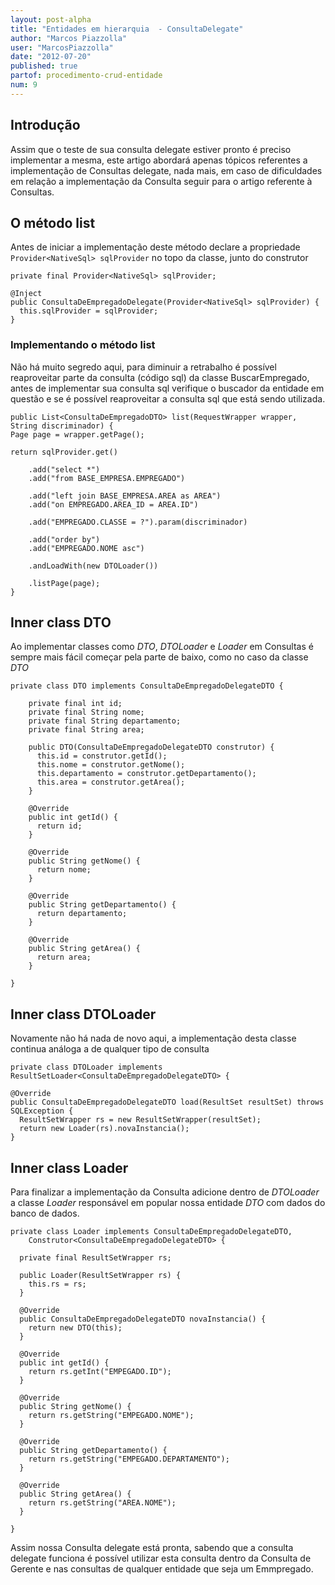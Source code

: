 ```yaml
---
layout: post-alpha
title: "Entidades em hierarquia  - ConsultaDelegate"
author: "Marcos Piazzolla"
user: "MarcosPiazzolla"
date: "2012-07-20"
published: true
partof: procedimento-crud-entidade
num: 9
---
```


## Introdução

Assim que o teste de sua consulta delegate estiver pronto é preciso implementar a mesma, este artigo
abordará apenas tópicos referentes a implementação de Consultas delegate, nada mais, em caso de
dificuldades em relação a implementação da Consulta seguir para o artigo referente à Consultas. 

## O método list

Antes de iniciar a implementação deste método declare a propriedade `Provider<NativeSql> sqlProvider`
no topo da classe, junto do construtor

	private final Provider<NativeSql> sqlProvider;
	
	@Inject
	public ConsultaDeEmpregadoDelegate(Provider<NativeSql> sqlProvider) {
	  this.sqlProvider = sqlProvider;
	}

### Implementando o método list

Não há muito segredo aqui, para diminuir a retrabalho é possível reaproveitar parte da consulta
(código sql) da classe BuscarEmpregado, antes de implementar sua consulta sql verifique o buscador
da entidade em questão e se é possível reaproveitar a consulta sql que está sendo utilizada.

	public List<ConsultaDeEmpregadoDTO> list(RequestWrapper wrapper, String discriminador) {
	Page page = wrapper.getPage();
	
    return sqlProvider.get()

        .add("select *")
        .add("from BASE_EMPRESA.EMPREGADO")

        .add("left join BASE_EMPRESA.AREA as AREA")
        .add("on EMPREGADO.AREA_ID = AREA.ID")

        .add("EMPREGADO.CLASSE = ?").param(discriminador)

        .add("order by")
        .add("EMPREGADO.NOME asc")

        .andLoadWith(new DTOLoader())

        .listPage(page);
	}
	
## Inner class DTO

Ao implementar classes como _DTO_, _DTOLoader_ e _Loader_ em Consultas é sempre mais fácil começar pela
parte de baixo, como no caso da classe _DTO_

	private class DTO implements ConsultaDeEmpregadoDelegateDTO {
	
	    private final int id;
	    private final String nome;
	    private final String departamento;
	    private final String area;
	
	    public DTO(ConsultaDeEmpregadoDelegateDTO construtor) {
          this.id = construtor.getId();
          this.nome = construtor.getNome();
          this.departamento = construtor.getDepartamento();
          this.area = construtor.getArea();
        }
	
	    @Override
	    public int getId() {
	      return id;
	    }
	
	    @Override
	    public String getNome() {
	      return nome;
	    }
	
	    @Override
	    public String getDepartamento() {
	      return departamento;
	    }
	
	    @Override
	    public String getArea() {
	      return area;
	    }
	
	}

## Inner class DTOLoader

Novamente não há nada de novo aqui, a implementação desta classe continua análoga a de qualquer tipo
de consulta

    private class DTOLoader implements ResultSetLoader<ConsultaDeEmpregadoDelegateDTO> {

    @Override
    public ConsultaDeEmpregadoDelegateDTO load(ResultSet resultSet) throws SQLException {
      ResultSetWrapper rs = new ResultSetWrapper(resultSet);
      return new Loader(rs).novaInstancia();
    }

## Inner class Loader

Para finalizar a implementação da Consulta adicione dentro de _DTOLoader_ a classe _Loader_ responsável
em popular nossa entidade _DTO_ com dados do banco de dados.

    private class Loader implements ConsultaDeEmpregadoDelegateDTO,
        Construtor<ConsultaDeEmpregadoDelegateDTO> {

      private final ResultSetWrapper rs;

      public Loader(ResultSetWrapper rs) {
        this.rs = rs;
      }

      @Override
      public ConsultaDeEmpregadoDelegateDTO novaInstancia() {
        return new DTO(this);
      }

      @Override
      public int getId() {
        return rs.getInt("EMPEGADO.ID");
      }

      @Override
      public String getNome() {
        return rs.getString("EMPEGADO.NOME");
      }

      @Override
      public String getDepartamento() {
        return rs.getString("EMPEGADO.DEPARTAMENTO");
      }

      @Override
      public String getArea() {
        return rs.getString("AREA.NOME");
      }
      
    }

Assim nossa Consulta delegate está pronta, sabendo que a consulta delegate funciona é possível
utilizar esta consulta dentro da Consulta de Gerente e nas consultas de qualquer entidade que
seja um Emmpregado.